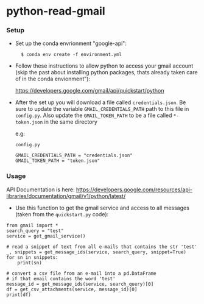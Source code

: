 # python-read-gmail

### Setup 

* Set up the conda envrionment "google-api":

        $ conda env create -f environment.yml 

* Follow these instructions to allow python to access your gmail account (skip the past about installing python packages, thats already taken care of in the conda envionment"):

    https://developers.google.com/gmail/api/quickstart/python

* After the set up you will download a file called `credentials.json`. Be sure to update the variable `GMAIL_CREDENTIALS_PATH` path to this file in `config.py`. Also update the `GMAIL_TOKEN_PATH` to be a file called `*-token.json` in the same directory

    e.g:
    ```
    config.py 

    GMAIL_CREDENTIALS_PATH = "credentials.json"
    GMAIL_TOKEN_PATH = "token.json"
    ```

### Usage 

API Documentation is here: https://developers.google.com/resources/api-libraries/documentation/gmail/v1/python/latest/

* Use this function to get the gmail service and access to all messages (taken from the `quickstart.py` code):

```
from gmail import *
search_query = "test"
service = get_gmail_service()

# read a snippet of text from all e-mails that contains the str 'test'
_, snippets = get_message_ids(service, search_query, snippet=True)
for sn in snippets:
    print(sn)

# convert a csv file from an e-mail into a pd.DataFrame
# if that email contains the word 'test'
message_id = get_message_ids(service, search_query)[0]
df = get_csv_attachments(service, message_id)[0]
print(df)
```

